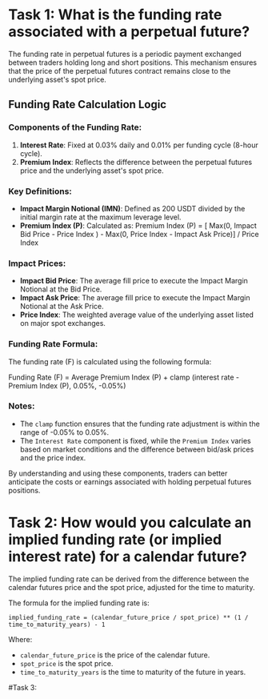 # Task 1: What is the funding rate associated with a perpetual future?
The funding rate in perpetual futures is a periodic payment exchanged between traders holding long and short positions. This mechanism ensures that the price of the perpetual futures contract remains close to the underlying asset's spot price.

## Funding Rate Calculation Logic

### Components of the Funding Rate:
1. **Interest Rate**: Fixed at 0.03% daily and 0.01% per funding cycle (8-hour cycle).
2. **Premium Index**: Reflects the difference between the perpetual futures price and the underlying asset's spot price.

### Key Definitions:
- **Impact Margin Notional (IMN)**: Defined as 200 USDT divided by the initial margin rate at the maximum leverage level.
- **Premium Index (P)**: Calculated as:
Premium Index (P) = [ Max(0, Impact Bid Price - Price Index ) - Max(0, Price Index - Impact Ask Price)] / Price Index

### Impact Prices:
- **Impact Bid Price**: The average fill price to execute the Impact Margin Notional at the Bid Price.
- **Impact Ask Price**: The average fill price to execute the Impact Margin Notional at the Ask Price.
- **Price Index**: The weighted average value of the underlying asset listed on major spot exchanges.

### Funding Rate Formula:
The funding rate (F) is calculated using the following formula:

Funding Rate (F) = Average Premium Index (P) + clamp (interest rate - Premium Index (P), 0.05%, -0.05%)

### Notes:
- The `clamp` function ensures that the funding rate adjustment is within the range of -0.05% to 0.05%.
- The `Interest Rate` component is fixed, while the `Premium Index` varies based on market conditions and the difference between bid/ask prices and the price index.

By understanding and using these components, traders can better anticipate the costs or earnings associated with holding perpetual futures positions.

# Task 2: How would you calculate an implied funding rate (or implied interest rate) for a calendar future? 

The implied funding rate can be derived from the difference between the calendar futures price and the spot price, adjusted for the time to maturity.

The formula for the implied funding rate is:

`implied_funding_rate = (calendar_future_price / spot_price) ** (1 / time_to_maturity_years) - 1`

Where:
- `calendar_future_price` is the price of the calendar future.
- `spot_price` is the spot price.
- `time_to_maturity_years` is the time to maturity of the future in years.

#Task 3:
